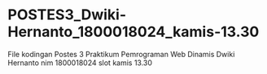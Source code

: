 # POSTES3_Dwiki-Hernanto_1800018024_kamis-13.30
File kodingan Postes 3 Praktikum Pemrograman Web Dinamis Dwiki Hernanto nim 1800018024 slot kamis 13.30

